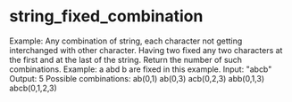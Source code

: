 # string_fixed_combination
Example: Any combination of string, each character not getting interchanged with other character. Having two fixed any two characters at the first and at the last of the string. Return the number of such combinations. Example: a abd b are fixed in this example. Input: "abcb"  Output: 5  Possible combinations: ab(0,1) ab(0,3) acb(0,2,3) abb(0,1,3) abcb(0,1,2,3)
